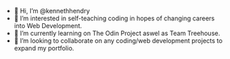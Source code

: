 - 👋 Hi, I’m @kennethhendry
- 👀 I’m interested in self-teaching coding in hopes of changing careers into Web Development.
- 🌱 I’m currently learning on The Odin Project aswel as Team Treehouse.
- 💞️ I’m looking to collaborate on any coding/web development projects to expand my portfolio.


<!---
kennethhendry/kennethhendry is a ✨ special ✨ repository because its `README.md` (this file) appears on your GitHub profile.
You can click the Preview link to take a look at your changes.
--->
